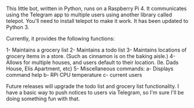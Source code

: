This little bot, written in Python, runs on a Raspberry Pi 4. It communicates using the Telegram app to multiple users using another library called telepot. You'll need to install telepot to make it work. It has been updated to Python 3.

Currently, it provides the following functions:

1- Maintains a grocery list
2- Maintains a todo list
3- Maintains locations of grocery items in a store. (Such as cinnamon is on the baking aisle.)
4- Allows for multiple houses, and users default to their location. (Ie. Dads House, Elis Apartment, etc)
5- Miscellaneous commands:
  a- Displays command help
  b- RPi CPU temperature
  c- current users

Future releases will upgrade the todo list and grocery list functionality. I have a basic way to push notices to users via Telegram, so I'm sure I'll be doing something fun with that.

